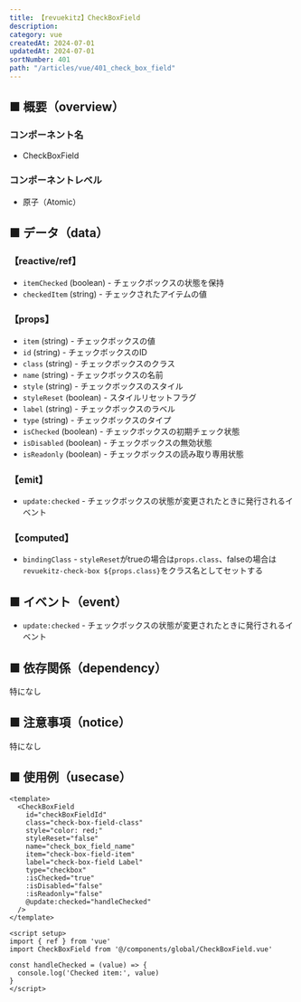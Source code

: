 ```yaml
---
title: 【revuekitz】CheckBoxField
description:
category: vue
createdAt: 2024-07-01
updatedAt: 2024-07-01
sortNumber: 401
path: "/articles/vue/401_check_box_field"
---
```


<nuxt-content-wrapper>

## ■ 概要（overview）
### コンポーネント名
- CheckBoxField

### コンポーネントレベル
- 原子（Atomic）

## ■ データ（data）

### 【reactive/ref】
- `itemChecked` (boolean) - チェックボックスの状態を保持
- `checkedItem` (string) - チェックされたアイテムの値

### 【props】
- `item` (string) - チェックボックスの値
- `id` (string) - チェックボックスのID
- `class` (string) - チェックボックスのクラス
- `name` (string) - チェックボックスの名前
- `style` (string) - チェックボックスのスタイル
- `styleReset` (boolean) - スタイルリセットフラグ
- `label` (string) - チェックボックスのラベル
- `type` (string) - チェックボックスのタイプ
- `isChecked` (boolean) - チェックボックスの初期チェック状態
- `isDisabled` (boolean) - チェックボックスの無効状態
- `isReadonly` (boolean) - チェックボックスの読み取り専用状態

### 【emit】
- `update:checked` - チェックボックスの状態が変更されたときに発行されるイベント

### 【computed】
- `bindingClass` - `styleReset`がtrueの場合は`props.class`、falseの場合は`revuekitz-check-box ${props.class}`をクラス名としてセットする

## ■ イベント（event）
- `update:checked` - チェックボックスの状態が変更されたときに発行されるイベント

## ■ 依存関係（dependency）
特になし

## ■ 注意事項（notice）
特になし

## ■ 使用例（usecase）
```vue
<template>
  <CheckBoxField
    id="checkBoxFieldId"
    class="check-box-field-class"
    style="color: red;"
    styleReset="false"
    name="check_box_field_name"
    item="check-box-field-item"
    label="check-box-field Label"
    type="checkbox"
    :isChecked="true"
    :isDisabled="false"
    :isReadonly="false"
    @update:checked="handleChecked"
  />
</template>

<script setup>
import { ref } from 'vue'
import CheckBoxField from '@/components/global/CheckBoxField.vue'

const handleChecked = (value) => {
  console.log('Checked item:', value)
}
</script>

```

</nuxt-content-wrapper>